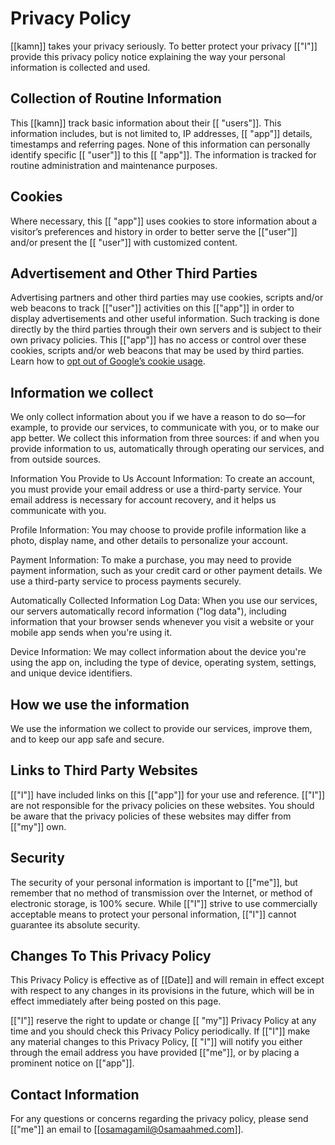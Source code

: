 # Privacy Policy

[[kamn]] takes your privacy seriously. To better protect your privacy [["I"]] provide this privacy policy notice explaining the way your personal information is collected and used.


## Collection of Routine Information

This [[kamn]] track basic information about their [[ "users"]]. This information includes, but is not limited to, IP addresses, [[ "app"]] details, timestamps and referring pages. None of this information can personally identify specific [[ "user"]] to this [[ "app"]]. The information is tracked for routine administration and maintenance purposes.


## Cookies

Where necessary, this [[ "app"]] uses cookies to store information about a visitor’s preferences and history in order to better serve the [["user"]] and/or present the [[ "user"]] with customized content.


## Advertisement and Other Third Parties

Advertising partners and other third parties may use cookies, scripts and/or web beacons to track [["user"]] activities on this [["app"]] in order to display advertisements and other useful information. Such tracking is done directly by the third parties through their own servers and is subject to their own privacy policies. This [["app"]] has no access or control over these cookies, scripts and/or web beacons that may be used by third parties. Learn how to [opt out of Google’s cookie usage](http://www.google.com/privacy_ads.html).

## Information we collect

We only collect information about you if we have a reason to do so—for example, to provide our services, to communicate with you, or to make our app better. We collect this information from three sources: if and when you provide information to us, automatically through operating our services, and from outside sources.

Information You Provide to Us
Account Information: To create an account, you must provide your email address or use a third-party service. Your email address is necessary for account recovery, and it helps us communicate with you.

Profile Information: You may choose to provide profile information like a photo, display name, and other details to personalize your account.

Payment Information: To make a purchase, you may need to provide payment information, such as your credit card or other payment details. We use a third-party service to process payments securely.

Automatically Collected Information
Log Data: When you use our services, our servers automatically record information ("log data"), including information that your browser sends whenever you visit a website or your mobile app sends when you're using it.

Device Information: We may collect information about the device you're using the app on, including the type of device, operating system, settings, and unique device identifiers.

## How we use the information
We use the information we collect to provide our services, improve them, and to keep our app safe and secure.

## Links to Third Party Websites

[["I"]] have included links on this [["app"]] for your use and reference. [["I"]] are not responsible for the privacy policies on these websites. You should be aware that the privacy policies of these websites may differ from [["my"]] own.


## Security

The security of your personal information is important to [["me"]], but remember that no method of transmission over the Internet, or method of electronic storage, is 100% secure. While [["I"]] strive to use commercially acceptable means to protect your personal information, [["I"]] cannot guarantee its absolute security.


## Changes To This Privacy Policy

This Privacy Policy is effective as of [[Date]] and will remain in effect except with respect to any changes in its provisions in the future, which will be in effect immediately after being posted on this page.

[["I"]] reserve the right to update or change [[ "my"]] Privacy Policy at any time and you should check this Privacy Policy periodically. If [["I"]] make any material changes to this Privacy Policy, [[ "I"]] will notify you either through the email address you have provided [["me"]], or by placing a prominent notice on [["app"]].


## Contact Information

For any questions or concerns regarding the privacy policy, please send [["me"]] an email to [[osamagamil@0samaahmed.com]].
